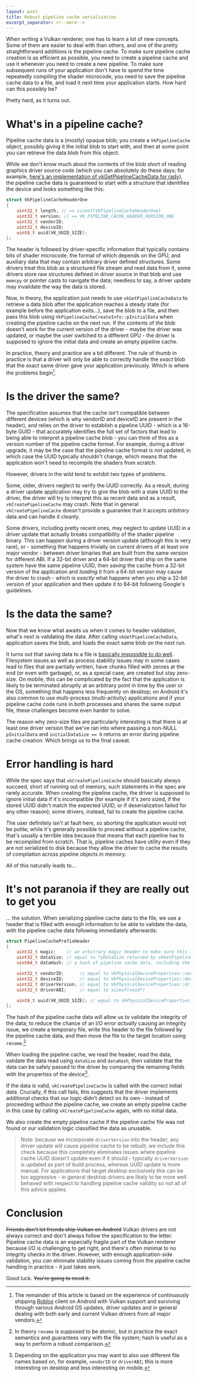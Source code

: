 ```yaml
---
layout: post
title: Robust pipeline cache serialization
excerpt_separator: <!--more-->
---
```


When writing a Vulkan renderer, one has to learn a lot of new concepts. Some of them are easier to deal with than others, and one of the pretty straightforward additions is the pipeline cache. To make sure pipeline cache creation is as efficient as possible, you need to create a pipeline cache and use it whenever you need to create a new pipeline. To make sure subsequent runs of your application don't have to spend the time repeatedly compiling the shader microcode, you need to save the pipeline cache data to a file, and load it next time your application starts. How hard can this possibly be?

<!--more-->

Pretty hard, as it turns out.

# What's in a pipeline cache?

Pipeline cache data is a (mostly) opaque blob; you create a `VkPipelineCache` object, possibly giving it the initial blob to start with, and then at some point you can retrieve the data blob from this object.

While we don't know much about the contents of the blob short of reading graphics driver source code (which you can absolutely do these days; for example, [here's an implementation of vkGetPipelineCacheData for radv](https://github.com/mesa3d/mesa/blob/1d5ee315536d4563714b35004d9efc1bd6621f53/src/amd/vulkan/radv_pipeline_cache.c#L525)), the pipeline cache data is guaranteed to start with a structure that identifies the device and looks something like this:

```c++
struct VkPipelineCacheHeaderOne
{
    uint32_t length; // == sizeof(VkPipelineCacheHeaderOne)
    uint32_t version; // == VK_PIPELINE_CACHE_HEADER_VERSION_ONE
    uint32_t vendorID;
    uint32_t deviceID;
    uint8_t uuid[VK_UUID_SIZE];
};
```

The header is followed by driver-specific information that typically contains bits of shader microcode, the format of which depends on the GPU, and auxiliary data that may contain arbitrary driver defined structures. Some drivers treat this blob as a structured file stream and read data from it, some drivers store raw structures defined in driver source in that blob and use `memcpy` or pointer casts to navigate the data; needless to say, a driver update may invalidate the way the data is stored.

Now, in theory, the application just needs to use `vkGetPipelineCacheData` to retrieve a data blob after the application reaches a steady state (for example before the application exits...), save the blob to a file, and then pass this blob using `VkPipelineCacheCreateInfo::pInitialData` when creating the pipeline cache on the next run. If the contents of the blob doesn't work for the current version of the driver - maybe the driver was updated, or maybe the user switched to a different GPU - the driver is supposed to ignore the initial data and create an empty pipeline cache.

In practice, theory and practice are a bit different. The rule of thumb in practice is that a driver will only be able to correctly handle the *exact* blob that the exact same driver gave your application previously. Which is where the problems begin[^1].

# Is the driver the same?

The specification assumes that the cache isn't compatible between different devices (which is why vendorID and deviceID are present in the header), and relies on the driver to establish a pipeline UUID - which is a 16-byte GUID - that accurately identifies the full set of factors that lead to being able to interpret a pipeline cache blob - you can think of this as a version number of the pipeline cache format. For example, during a driver upgrade, it may be the case that the pipeline cache format is *not* updated, in which case the UUID typically shouldn't change, which means that the application won't need to recompile the shaders from scratch.

However, drivers in the wild tend to exhibit two types of problems.

Some, older, drivers neglect to verify the UUID correctly. As a result, during a driver update application may try to give the blob with a stale UUID to the driver, the driver will try to interpret this as recent data and as a result, `vkCreatePipelineCache` may crash. Note that in general `vkCreatePipelineCache` doesn't provide a guarantee that it accepts *arbitrary* data and can handle it cleanly.

Some drivers, including pretty recent ones, may neglect to update UUID in a driver update that actually breaks compatibility of the shader pipeline binary. This can happen during a driver version update (although this is very rare), or - something that happens trivially on current drivers of at least one major vendor - between driver binaries that are built from the same version for different ABI. If a 32-bit driver and a 64-bit driver that ship on the same system have the same pipeline UUID, then *saving* the cache from a 32-bit version of the application and *loading* it from a 64-bit version may cause the driver to crash - which is *exactly* what happens when you ship a 32-bit version of your application and then update it to 64-bit following Google's guidelines.

# Is the data the same?

Now that we know what awaits us when it comes to header validation, what's next is validating the data. After calling `vkGetPipelineCacheData`, application saves the blob, and loads the exact same blob on the next run.

It turns out that saving data to a file is [basically impossible to do well](https://danluu.com/deconstruct-files/). Filesystem issues as well as process stability issues may in some cases lead to files that are partially written, have chunks filled with zeroes at the end (or even with garbage), or, as a special case, are created but stay zero-size. On mobile, this can be complicated by the fact that the application is likely to be terminated abruptly at an arbitrary point in time by the user or the OS, something that happens less frequently on desktop; on Android it's also common to use multi-process (multi-activity) applications and if your pipeline cache code runs in both processes and shares the same output file, these challenges become even harder to solve.

The reason why zero-size files are particularly interesting is that there is at least one driver version that we've ran into where passing a non-NULL `pInitialData` and `initialDataSize == 0` returns an error during pipeline cache creation. Which brings us to the final caveat.

# Error handling is hard

While the spec says that `vkCreatePipelineCache` should basically always succeed, short of running out of memory, such statements in the spec are rarely accurate. When creating the pipeline cache, the driver is supposed to ignore initial data if it's incompatible (for example if it's zero sized, if the stored UUID didn't match the expected UUID, or if deserialization failed for any other reason); some drivers, instead, fail to create the pipeline cache.

The user definitely isn't at fault here, so aborting the application would not be polite; while it's generally possible to proceed without a pipeline cache, that's usually a terrible idea because that means that each pipeline has to be recompiled from scratch. That is, pipeline caches have utility even if they are not serialized to disk because they allow the driver to cache the results of compilation across pipeline objects in memory.

All of this naturally leads to...

# It's not paranoia if they are really out to get you

... the solution. When serializing pipeline cache data to the file, we use a header that is filled with enough information to be able to validate the data, with the pipeline cache data following immediately afterwards:

```c++
struct PipelineCachePrefixHeader
{
    uint32_t magic;    // an arbitrary magic header to make sure this is actually our file
    uint32_t dataSize; // equal to *pDataSize returned by vkGetPipelineCacheData
    uint64_t dataHash; // a hash of pipeline cache data, including the header

    uint32_t vendorID;      // equal to VkPhysicalDeviceProperties::vendorID
    uint32_t deviceID;      // equal to VkPhysicalDeviceProperties::deviceID
    uint32_t driverVersion; // equal to VkPhysicalDeviceProperties::driverVersion
    uint32_t driverABI;     // equal to sizeof(void*)

    uint8_t uuid[VK_UUID_SIZE]; // equal to VkPhysicalDeviceProperties::pipelineCacheUUID
};
```

The hash of the pipeline cache data will allow us to validate the integrity of the data; to reduce the chance of an I/O error *actually* causing an integrity issue, we create a temporary file, write this header to the file followed by the pipeline cache data, and then move the file to the target location using `rename`.[^2]

When loading the pipeline cache, we read the header, read the data, validate the data read using `dataSize` and `dataHash`, then validate that the data can be safely passed to the driver by comparing the remaining fields with the properties of the device[^3].

If the data is valid, `vkCreatePipelineCache` is called with the correct initial data. Crucially, if this call fails, this suggests that the driver implements additional checks that our logic didn't detect on its own - instead of proceeding without the pipeline cache, we create an empty pipeline cache in this case by calling `vkCreatePipelineCache` again, with no initial data.

We also create the empty pipeline cache if the pipeline cache file was not found or our validation logic classified the data as unusable.

> Note: because we incorporate `driverVersion` into the header, any driver update will cause pipeline cache to be rebuilt; we include this check because this completely eliminates issues where pipeline cache UUID doesn't update even if it should - typically `driverVersion` is updated as part of build process, whereas UUID update is more manual. For applications that target desktop exclusively this can be too aggressive - in general desktop drivers are likely to be more well behaved with respect to handling pipeline cache validity so not all of this advice applies.

# Conclusion

~~Friends don't let friends ship Vulkan on Android~~ Vulkan drivers are not always correct and don't always follow the specification to the letter. Pipeline cache data is an especially fragile part of the Vulkan renderer because I/O is challenging to get right, and there's often minimal to no integrity checks in the driver. However, with enough application-side validation, you *can* eliminate stability issues coming from the pipeline cache handling in practice - it just takes work.

Good luck. ~~You're going to need it.~~

[^1]: The remainder of this article is based on the experience of continuously shipping [Roblox](https://corp.roblox.com/) client on Android with Vulkan support and surviving through various Android OS updates, driver updates and in general dealing with both early and current Vulkan drivers from all major vendors.
[^2]: In theory `rename` is supposed to be atomic, but in practice the exact semantics and guarantees vary with the file system; hash is useful as a way to perform a robust comparison.
[^3]: Depending on the application you may want to also use different file names based on, for example, `vendorID` or `driverABI`; this is more interesting on desktop and less interesting on mobile.
